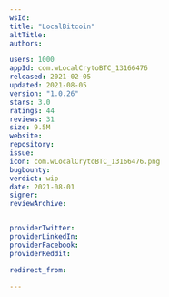 ```yaml
---
wsId: 
title: "LocalBitcoin"
altTitle: 
authors:

users: 1000
appId: com.wLocalCrytoBTC_13166476
released: 2021-02-05
updated: 2021-08-05
version: "1.0.26"
stars: 3.0
ratings: 44
reviews: 31
size: 9.5M
website: 
repository: 
issue: 
icon: com.wLocalCrytoBTC_13166476.png
bugbounty: 
verdict: wip
date: 2021-08-01
signer: 
reviewArchive:


providerTwitter: 
providerLinkedIn: 
providerFacebook: 
providerReddit: 

redirect_from:

---
```



